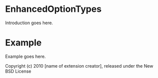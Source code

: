 EnhancedOptionTypes
===================

Introduction goes here.


Example
=======

Example goes here.


Copyright (c) 2010 [name of extension creator], released under the New BSD License
